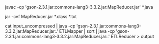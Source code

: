 javac -cp 'gson-2.3.1.jar:commons-lang3-3.3.2.jar:MapReducer.jar' *.java

jar -cvf MapReducer.jar *.class *.txt


cat input_uncompressed | java -cp 'gson-2.3.1.jar:commons-lang3-3.3.2.jar:MapReducer.jar:.' ETLMapper | sort | java -cp 'gson-2.3.1.jar:commons-lang3-3.3.2.jar:MapReducer.jar:.' ETLReducer > output
